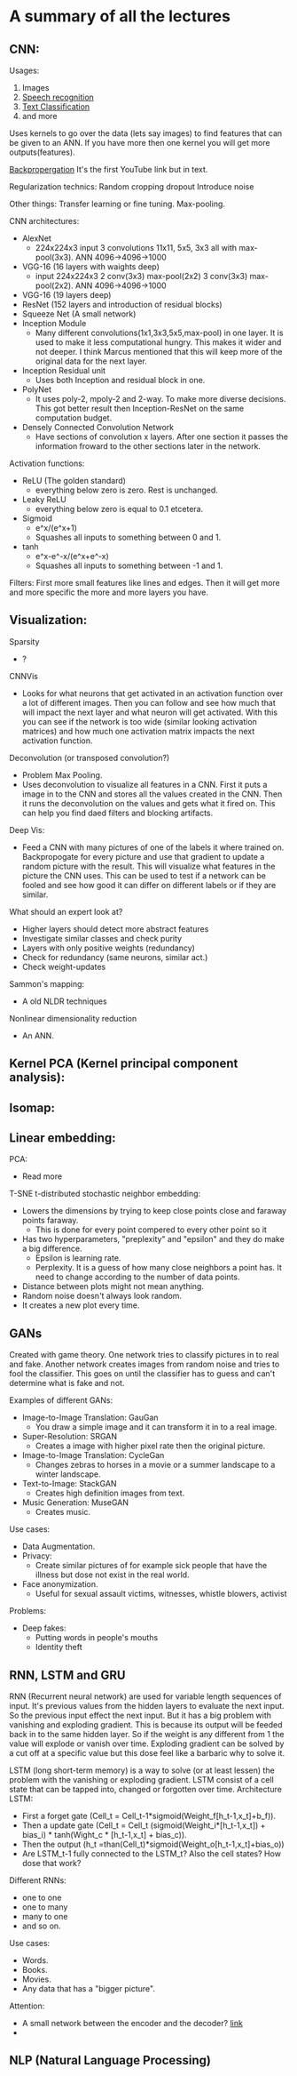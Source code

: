 # A summary of all the lectures

## CNN:

Usages:
1. Images
2. [Speech recognition](https://ieeexplore.ieee.org/document/6857341?reload=true)
3. [Text Classification](https://arxiv.org/abs/1509.01626)
4. and more

Uses kernels to go over the data (lets say images) to find features that can be given to an ANN. If you have more then one kernel you will get more outputs(features).

[Backpropergation](https://medium.com/@pavisj/convolutions-and-backpropagations-46026a8f5d2c) It's the first YouTube link but in text.

Regularization technics:
Random cropping
dropout
Introduce noise

Other things:
Transfer learning or fine tuning.
Max-pooling.

CNN architectures: 
- AlexNet
  - 224x224x3 input 3 convolutions 11x11, 5x5, 3x3 all with max-pool(3x3). ANN 4096->4096->1000
- VGG-16 (16 layers with waights deep)
  - input 224x224x3 2 conv(3x3) max-pool(2x2) 3 conv(3x3) max-pool(2x2). ANN 4096->4096->1000
- VGG-16 (19 layers deep)
- ResNet (152 layers and introduction of residual blocks)
- Squeeze Net (A small network)
- Inception Module
  - Many different convolutions(1x1,3x3,5x5,max-pool) in one layer. It is used to make it less computational hungry. This makes it wider and not deeper. I think Marcus mentioned that this will keep more of the original data for the next layer.
- Inception Residual unit
  - Uses both Inception and residual block in one.
- PolyNet
  - It uses poly-2, mpoly-2 and 2-way. To make more diverse decisions. This got better result then Inception-ResNet on the same computation budget.
- Densely Connected Convolution Network
  - Have sections of convolution x layers. After one section it passes the information froward to the other sections later in the network.

Activation functions:
- ReLU (The golden standard)
  - everything below zero is zero. Rest is unchanged.
- Leaky ReLU
  - everything below zero is equal to 0.1 etcetera.
- Sigmoid
  - e^x/(e^x+1)
  - Squashes all inputs to something between 0 and 1.
- tanh
  - e^x-e^-x/(e^x+e^-x)
  - Squashes all inputs to something between -1 and 1.

Filters:
First more small features like lines and edges.
Then it will get more and more specific the more and more layers you have.

## Visualization:

Sparsity
- ?  

CNNVis
- Looks for what neurons that get activated in an activation function over a lot of different images. Then you can follow and see how much that will impact the next layer and what neuron will get activated. With this you can see if the network is too wide (similar looking activation matrices) and how much one activation matrix impacts the next activation function.

Deconvolution (or transposed convolution?) 
- Problem Max Pooling.
- Uses deconvolution to visualize all features in a CNN. First it puts a image in to the CNN and stores all the values created in the CNN. Then it runs the deconvolution on the values and gets what it fired on. This can help you find daed filters and blocking artifacts. 

Deep Vis:
- Feed a CNN with many pictures of one of the labels it where trained on. Backpropogate for every picture and use that gradient to update a random picture with the result. This will visualize what features in the picture the CNN uses. This can be used to test if a network can be fooled and see how good it can differ on different labels or if they are similar. 

What should an expert look at?
- Higher layers should detect more abstract features
- Investigate similar classes and check purity
- Layers with only positive weights (redundancy)
- Check for redundancy (same neurons, similar act.)
- Check weight-updates

Sammon's mapping:
- A old NLDR techniques

Nonlinear dimensionality reduction
- An ANN.

Kernel PCA (Kernel principal component analysis):
- 

Isomap:
- 

Linear embedding:
- 

PCA:
- Read more

T-SNE t-distributed stochastic neighbor embedding:
- Lowers the dimensions by trying to keep close points close and faraway points faraway.
  - This is done for every point compered to every other point so it 
- Has two hyperparameters, "preplexity" and "epsilon" and they do make a big difference.
  - Epsilon is learning rate.
  - Perplexity. It is a guess of how many close neighbors a point has. It need to change according to the number of data points. 
- Distance between plots might not mean anything.
- Random noise doesn't always look random.
- It creates a new plot every time.

## GANs

Created with game theory. One network tries to classify pictures in to real and fake. Another network creates images from random noise and tries to fool the classifier. This goes on until the classifier has to guess and can't determine what is fake and not. 

Examples of different GANs:
- Image-to-Image Translation: GauGan
  - You draw a simple image and it can transform it in to a real image.
- Super-Resolution: SRGAN
  - Creates a image with higher pixel rate then the original picture.
- Image-to-Image Translation: CycleGan
  - Changes zebras to horses in a movie or a summer landscape to a winter landscape.
- Text-to-Image: StackGAN
  - Creates high definition images from text.
- Music Generation: MuseGAN
  - Creates music.

Use cases:
- Data Augmentation.
- Privacy:
  - Create similar pictures of for example sick people that have the illness but dose not exist in the real world.
- Face anonymization.
  - Useful for sexual assault victims, witnesses, whistle blowers, activist

Problems:
- Deep fakes:
  - Putting words in people's mouths
  - Identity theft

## RNN, LSTM and GRU

RNN (Recurrent neural network) are used for variable length sequences of input. It's previous values from the hidden layers to evaluate the next input. So the previous input effect the next input. But it has a big problem with vanishing and exploding gradient. This is because its output will be feeded back in to the same hidden layer. So if the weight is any different from 1 the value will explode or vanish over time. Exploding gradient can be solved by a cut off at a specific value but this dose feel like a barbaric why to solve it.

LSTM (long short-term memory) is a way to solve (or at least lessen) the problem with the vanishing or exploding gradient. LSTM consist of a cell state that can be tapped into, changed or forgotten over time. 
Architecture LSTM:
- First a forget gate (Cell_t = Cell_t-1*sigmoid(Weight_f[h_t-1,x_t]+b_f)). 
- Then a update gate (Cell_t = Cell_t (sigmoid(Weight_i*[h_t-1,x_t]) + bias_i) * tanh(Wight_c * [h_t-1,x_t] + bias_c)).
- Then the output (h_t =than(Cell_t)*sigmoid(Weight_o[h_t-1,x_t]+bias_o))
- Are LSTM_t-1 fully connected to the LSTM_t? Also the cell states? How dose that work?

Different RNNs:
- one to one
- one to many
- many to one 
- and so on.

Use cases:
- Words.
- Books.
- Movies.
- Any data that has a "bigger picture".

Attention:
- A small network between the encoder and the decoder? [link](https://medium.com/swlh/a-simple-overview-of-rnn-lstm-and-attention-mechanism-9e844763d07b)
- 


## NLP (Natural Language Processing)


